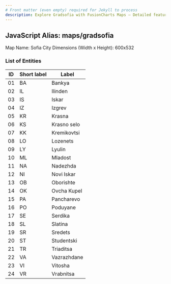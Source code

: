 ```yaml
---
# Front matter (even empty) required for Jekyll to process
description: Explore Gradsofia with FusionCharts Maps – Detailed features for seamless integration. Try now & enhance your data visualization today! 
---
```


## JavaScript Alias: maps/gradsofia

Map Name: Sofia City
Dimensions (Width x Height): 600x532





### List of Entities

ID | Short label | Label
---|---|---|
01|BA|Bankya
02|IL|Ilinden
03|IS|Iskar
04|IZ|Izgrev
05|KR|Krasna
06|KS|Krasno selo
07|KK|Kremikovtsi
08|LO|Lozenets
09|LY|Lyulin
10|ML|Mladost
11|NA|Nadezhda
12|NI|Novi Iskar
13|OB|Oborishte
14|OK|Ovcha Kupel
15|PA|Pancharevo
16|PO|Poduyane
17|SE|Serdika
18|SL|Slatina
19|SR|Sredets
20|ST|Studentski
21|TR|Triaditsa
22|VA|Vazrazhdane
23|VI|Vitosha
24|VR|Vrabnitsa

